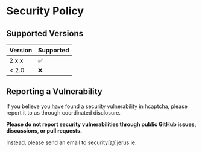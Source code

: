 # Security Policy

## Supported Versions

| Version | Supported          |
| ------- | ------------------ |
| 2.x.x   | :white_check_mark: |
| < 2.0   | :x:                |

## Reporting a Vulnerability

If you believe you have found a security vulnerability in hcaptcha, please report it to us through coordinated disclosure.

**Please do not report security vulnerabilities through public GitHub issues, discussions, or pull requests.**

Instead, please send an email to security[@]jerus.ie.
